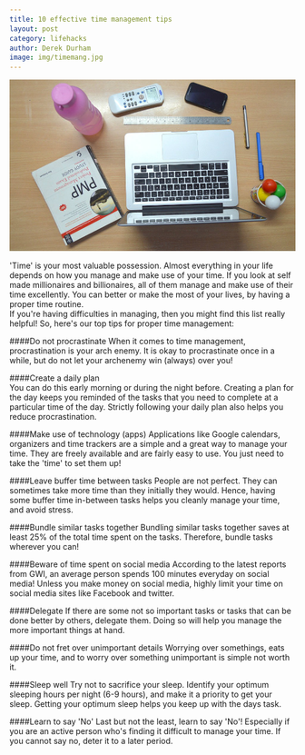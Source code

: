 ```yaml
---
title: 10 effective time management tips
layout: post
category: lifehacks
author: Derek Durham
image: img/timemang.jpg
---
```


![Time management](/img/timemang2.jpg)
  
'Time' is your most valuable possession. Almost everything in your life depends on how you manage and make use of your time. If you look at self made millionaires and billionaires, all of them manage and make use of their time excellently. You can better or make the most of your lives, by having a proper time routine.   
If you're having difficulties in managing, then you might find this list really helpful! 
So, here's our top tips for proper time management: 

####Do not procrastinate 
When it comes to time management, procrastination is your arch enemy. It is okay to procrastinate once in a while, but do not let your archenemy win (always) over you! 

####Create a daily plan  
You can do this early morning or during the night before. Creating a plan for the day keeps you reminded of the tasks that you need to complete at a particular time of the day. Strictly following your daily plan also helps you reduce procrastination. 

####Make use of technology (apps) 
Applications like Google calendars, organizers and time trackers are a simple and a great way to manage your time. They are freely available and are fairly easy to use. You just need to take the 'time' to set them up! 

####Leave buffer time between tasks 
People are not perfect. They can sometimes take more time than they initially they would. Hence, having some buffer time in-between tasks helps you cleanly manage your time, and avoid stress. 

####Bundle similar tasks together 
Bundling similar tasks together saves at least 25% of the total time spent on the tasks. Therefore, bundle tasks wherever you can! 

####Beware of time spent on social media 
According to the latest reports from GWI, an average person spends 100 minutes everyday on social media! Unless you make money on social media, highly limit your time on social media sites like Facebook and twitter. 

####Delegate 
If there are some not so important tasks or tasks that can be done better by others, delegate them. Doing so will help you manage the more important things at hand. 

####Do not fret over unimportant details 
Worrying over somethings, eats up your time, and to worry over something unimportant is simple not worth it. 

####Sleep well 
Try not to sacrifice your sleep. Identify your optimum sleeping hours per night (6-9 hours), and make it a priority to get your sleep. Getting your optimum sleep helps you keep up with the days task.  

####Learn to say 'No' 
Last but not the least, learn to say 'No'! Especially if you are an active person who's finding it difficult to manage your time. If you cannot say no, deter it to a later period. 
 